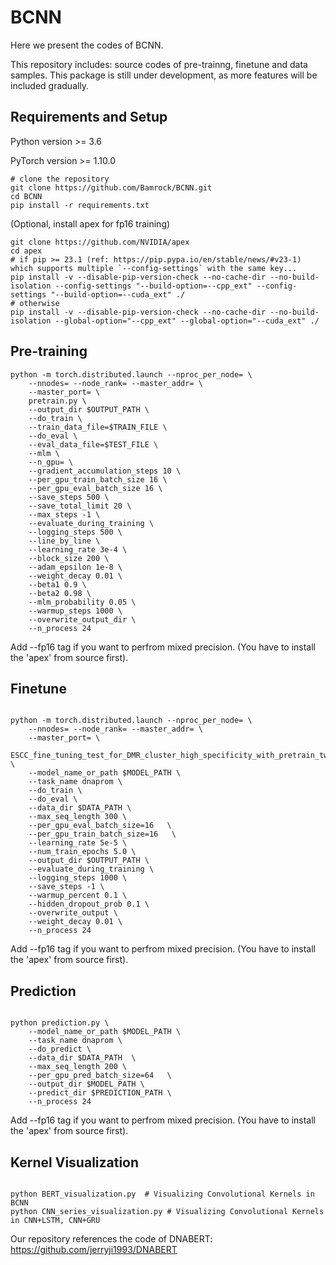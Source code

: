 # BCNN
Here we present the codes of BCNN.

This repository includes: source codes of pre-trainng, finetune and data samples. This package is still under development, as more features will be included gradually.

## Requirements and Setup
Python version >= 3.6

PyTorch version >= 1.10.0
```
# clone the repository
git clone https://github.com/Bamrock/BCNN.git
cd BCNN
pip install -r requirements.txt
```

(Optional, install apex for fp16 training)

```
git clone https://github.com/NVIDIA/apex
cd apex
# if pip >= 23.1 (ref: https://pip.pypa.io/en/stable/news/#v23-1) which supports multiple `--config-settings` with the same key... 
pip install -v --disable-pip-version-check --no-cache-dir --no-build-isolation --config-settings "--build-option=--cpp_ext" --config-settings "--build-option=--cuda_ext" ./
# otherwise
pip install -v --disable-pip-version-check --no-cache-dir --no-build-isolation --global-option="--cpp_ext" --global-option="--cuda_ext" ./
```


## Pre-training

```
python -m torch.distributed.launch --nproc_per_node= \
    --nnodes= --node_rank= --master_addr= \
    --master_port= \
    pretrain.py \
    --output_dir $OUTPUT_PATH \
    --do_train \
    --train_data_file=$TRAIN_FILE \
    --do_eval \
    --eval_data_file=$TEST_FILE \
    --mlm \
    --n_gpu= \
    --gradient_accumulation_steps 10 \
    --per_gpu_train_batch_size 16 \
    --per_gpu_eval_batch_size 16 \
    --save_steps 500 \
    --save_total_limit 20 \
    --max_steps -1 \
    --evaluate_during_training \
    --logging_steps 500 \
    --line_by_line \
    --learning_rate 3e-4 \
    --block_size 200 \
    --adam_epsilon 1e-8 \
    --weight_decay 0.01 \
    --beta1 0.9 \
    --beta2 0.98 \
    --mlm_probability 0.05 \
    --warmup_steps 1000 \
    --overwrite_output_dir \
    --n_process 24
```

Add --fp16 tag if you want to perfrom mixed precision. (You have to install the 'apex' from source first).


## Finetune 

```

python -m torch.distributed.launch --nproc_per_node= \
    --nnodes= --node_rank= --master_addr= \
    --master_port= \
    ESCC_fine_tuning_test_for_DMR_cluster_high_specificity_with_pretrain_two_classification.py \
    --model_name_or_path $MODEL_PATH \
    --task_name dnaprom \
    --do_train \
    --do_eval \
    --data_dir $DATA_PATH \
    --max_seq_length 300 \
    --per_gpu_eval_batch_size=16   \
    --per_gpu_train_batch_size=16   \
    --learning_rate 5e-5 \
    --num_train_epochs 5.0 \
    --output_dir $OUTPUT_PATH \
    --evaluate_during_training \
    --logging_steps 1000 \
    --save_steps -1 \
    --warmup_percent 0.1 \
    --hidden_dropout_prob 0.1 \
    --overwrite_output \
    --weight_decay 0.01 \
    --n_process 24
```

Add --fp16 tag if you want to perfrom mixed precision. (You have to install the 'apex' from source first).


## Prediction

```

python prediction.py \
    --model_name_or_path $MODEL_PATH \
    --task_name dnaprom \
    --do_predict \
    --data_dir $DATA_PATH  \
    --max_seq_length 200 \
    --per_gpu_pred_batch_size=64   \
    --output_dir $MODEL_PATH \
    --predict_dir $PREDICTION_PATH \
    --n_process 24
```
Add --fp16 tag if you want to perfrom mixed precision. (You have to install the 'apex' from source first).

## Kernel Visualization

```

python BERT_visualization.py  # Visualizing Convolutional Kernels in BCNN
python CNN_series_visualization.py # Visualizing Convolutional Kernels in CNN+LSTM, CNN+GRU

```


Our repository references the code of DNABERT: https://github.com/jerryji1993/DNABERT

